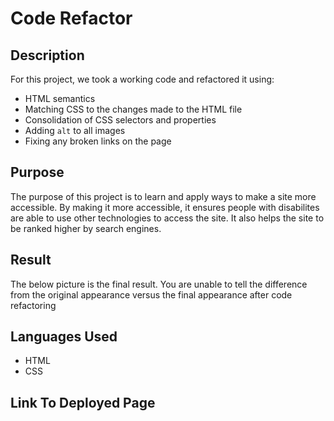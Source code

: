 # Code Refactor

## Description

For this project, we took a working code and refactored it using:

- HTML semantics
- Matching CSS to the changes made to the HTML file
- Consolidation of CSS selectors and properties
- Adding <code>alt</code> to all images
- Fixing any broken links on the page

## Purpose

The purpose of this project is to learn and apply ways to make a site more accessible. By making it more accessible, it ensures people with disabilites are able to use other technologies to access the site. It also helps the site to be ranked higher by search engines.

## Result

The below picture is the final result. You are unable to tell the difference from the original appearance versus the final appearance after code refactoring

## Languages Used

- HTML
- CSS

## Link To Deployed Page
